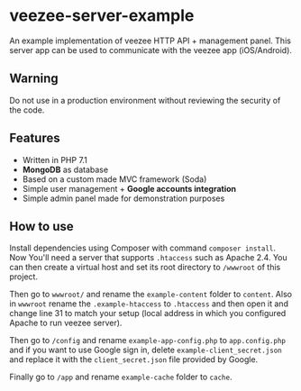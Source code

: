 # veezee-server-example
An example implementation of veezee HTTP API + management panel.
This server app can be used to communicate with the veezee app (iOS/Android).


## Warning
Do not use in a production environment without reviewing the security of the code.

## Features
- Written in PHP 7.1
- **MongoDB** as database
- Based on a custom made MVC framework (Soda)
- Simple user management + **Google accounts integration**
- Simple admin panel made for demonstration purposes

## How to use

Install dependencies using Composer with command `composer install`. Now You'll need a server that supports `.htaccess` such as Apache 2.4. You can then create a virtual host and set its root directory to `/wwwroot` of this project.

Then go to `wwwroot/` and rename the `example-content` folder to `content`. Also in `wwwroot` rename the `.example-htaccess` to `.htaccess` and then open it and change line 31 to match your setup (local address in which you configured Apache to run veezee server).

Then go to  `/config` and rename `example-app-config.php` to `app.config.php` and if you want to use Google sign in, delete `example-client_secret.json` and replace it with the `client_secret.json` file provided by Google.

Finally go to `/app` and rename `example-cache` folder to `cache`.
